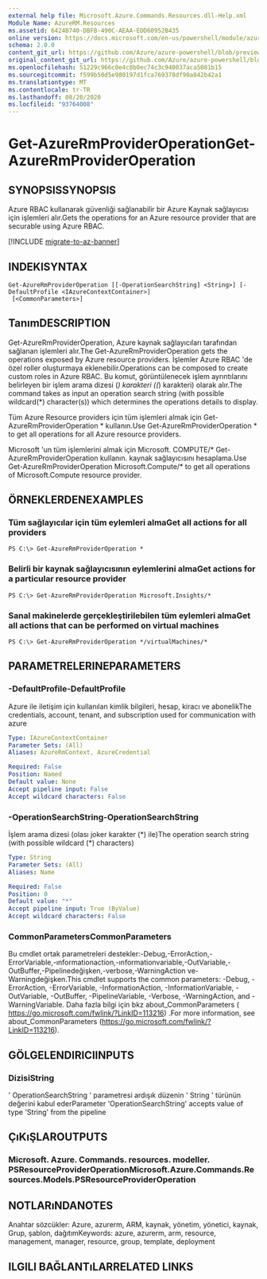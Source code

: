 ```yaml
---
external help file: Microsoft.Azure.Commands.Resources.dll-Help.xml
Module Name: AzureRM.Resources
ms.assetid: 6424B740-DBFB-490C-AEAA-EDD60952B435
online version: https://docs.microsoft.com/en-us/powershell/module/azurerm.resources/get-azurermprovideroperation
schema: 2.0.0
content_git_url: https://github.com/Azure/azure-powershell/blob/preview/src/ResourceManager/Resources/Commands.Resources/help/Get-AzureRmProviderOperation.md
original_content_git_url: https://github.com/Azure/azure-powershell/blob/preview/src/ResourceManager/Resources/Commands.Resources/help/Get-AzureRmProviderOperation.md
ms.openlocfilehash: 51229c966c0e4c8b0ec74c3c940037aca5081b15
ms.sourcegitcommit: f599b50d5e980197d1fca769378df90a842b42a1
ms.translationtype: MT
ms.contentlocale: tr-TR
ms.lasthandoff: 08/20/2020
ms.locfileid: "93764008"
---
```

# <span data-ttu-id="f7f0d-101">Get-AzureRmProviderOperation</span><span class="sxs-lookup"><span data-stu-id="f7f0d-101">Get-AzureRmProviderOperation</span></span>

## <span data-ttu-id="f7f0d-102">SYNOPSIS</span><span class="sxs-lookup"><span data-stu-id="f7f0d-102">SYNOPSIS</span></span>
<span data-ttu-id="f7f0d-103">Azure RBAC kullanarak güvenliği sağlanabilir bir Azure Kaynak sağlayıcısı için işlemleri alır.</span><span class="sxs-lookup"><span data-stu-id="f7f0d-103">Gets the operations for an Azure resource provider that are securable using Azure RBAC.</span></span>

[!INCLUDE [migrate-to-az-banner](../../includes/migrate-to-az-banner.md)]

## <span data-ttu-id="f7f0d-104">INDEKI</span><span class="sxs-lookup"><span data-stu-id="f7f0d-104">SYNTAX</span></span>

```
Get-AzureRmProviderOperation [[-OperationSearchString] <String>] [-DefaultProfile <IAzureContextContainer>]
 [<CommonParameters>]
```

## <span data-ttu-id="f7f0d-105">Tanım</span><span class="sxs-lookup"><span data-stu-id="f7f0d-105">DESCRIPTION</span></span>
<span data-ttu-id="f7f0d-106">Get-AzureRmProviderOperation, Azure kaynak sağlayıcıları tarafından sağlanan işlemleri alır.</span><span class="sxs-lookup"><span data-stu-id="f7f0d-106">The Get-AzureRmProviderOperation gets the operations exposed by Azure resource providers.</span></span>
<span data-ttu-id="f7f0d-107">İşlemler Azure RBAC 'de özel roller oluşturmaya eklenebilir.</span><span class="sxs-lookup"><span data-stu-id="f7f0d-107">Operations can be composed to create custom roles in Azure RBAC.</span></span>
<span data-ttu-id="f7f0d-108">Bu komut, görüntülenecek işlem ayrıntılarını belirleyen bir işlem arama dizesi (*) karakteri ((*) karakteri) olarak alır.</span><span class="sxs-lookup"><span data-stu-id="f7f0d-108">The command takes as input an operation search string (with possible wildcard(\*) character(s)) which determines the operations details to display.</span></span>

<span data-ttu-id="f7f0d-109">Tüm Azure Resource providers için tüm işlemleri almak için Get-AzureRmProviderOperation \* kullanın.</span><span class="sxs-lookup"><span data-stu-id="f7f0d-109">Use Get-AzureRmProviderOperation \* to get all operations for all Azure resource providers.</span></span>

<span data-ttu-id="f7f0d-110">Microsoft 'un tüm işlemlerini almak için Microsoft. COMPUTE/\* Get-AzureRmProviderOperation kullanın. kaynak sağlayıcısını hesaplama.</span><span class="sxs-lookup"><span data-stu-id="f7f0d-110">Use Get-AzureRmProviderOperation Microsoft.Compute/\* to get all operations of Microsoft.Compute resource provider.</span></span>

## <span data-ttu-id="f7f0d-111">ÖRNEKLERDEN</span><span class="sxs-lookup"><span data-stu-id="f7f0d-111">EXAMPLES</span></span>

### <span data-ttu-id="f7f0d-112">Tüm sağlayıcılar için tüm eylemleri alma</span><span class="sxs-lookup"><span data-stu-id="f7f0d-112">Get all actions for all providers</span></span>
```
PS C:\> Get-AzureRmProviderOperation *
```

### <span data-ttu-id="f7f0d-113">Belirli bir kaynak sağlayıcısının eylemlerini alma</span><span class="sxs-lookup"><span data-stu-id="f7f0d-113">Get actions for a particular resource provider</span></span>
```
PS C:\> Get-AzureRmProviderOperation Microsoft.Insights/*
```

### <span data-ttu-id="f7f0d-114">Sanal makinelerde gerçekleştirilebilen tüm eylemleri alma</span><span class="sxs-lookup"><span data-stu-id="f7f0d-114">Get all actions that can be performed on virtual machines</span></span>
```
PS C:\> Get-AzureRmProviderOperation */virtualMachines/*
```

## <span data-ttu-id="f7f0d-115">PARAMETRELERINE</span><span class="sxs-lookup"><span data-stu-id="f7f0d-115">PARAMETERS</span></span>

### <span data-ttu-id="f7f0d-116">-DefaultProfile</span><span class="sxs-lookup"><span data-stu-id="f7f0d-116">-DefaultProfile</span></span>
<span data-ttu-id="f7f0d-117">Azure ile iletişim için kullanılan kimlik bilgileri, hesap, kiracı ve abonelik</span><span class="sxs-lookup"><span data-stu-id="f7f0d-117">The credentials, account, tenant, and subscription used for communication with azure</span></span>

```yaml
Type: IAzureContextContainer
Parameter Sets: (All)
Aliases: AzureRmContext, AzureCredential

Required: False
Position: Named
Default value: None
Accept pipeline input: False
Accept wildcard characters: False
```

### <span data-ttu-id="f7f0d-118">-OperationSearchString</span><span class="sxs-lookup"><span data-stu-id="f7f0d-118">-OperationSearchString</span></span>
<span data-ttu-id="f7f0d-119">İşlem arama dizesi (olası joker karakter (\*) ile)</span><span class="sxs-lookup"><span data-stu-id="f7f0d-119">The operation search string (with possible wildcard (\*) characters)</span></span>

```yaml
Type: String
Parameter Sets: (All)
Aliases: Name

Required: False
Position: 0
Default value: "*"
Accept pipeline input: True (ByValue)
Accept wildcard characters: False
```

### <span data-ttu-id="f7f0d-120">CommonParameters</span><span class="sxs-lookup"><span data-stu-id="f7f0d-120">CommonParameters</span></span>
<span data-ttu-id="f7f0d-121">Bu cmdlet ortak parametreleri destekler:-Debug,-ErrorAction,-ErrorVariable,-ınformationaction,-ınformationvariable,-OutVariable,-OutBuffer,-Pipelinedeğişken,-verbose,-WarningAction ve-Warningdeğişken.</span><span class="sxs-lookup"><span data-stu-id="f7f0d-121">This cmdlet supports the common parameters: -Debug, -ErrorAction, -ErrorVariable, -InformationAction, -InformationVariable, -OutVariable, -OutBuffer, -PipelineVariable, -Verbose, -WarningAction, and -WarningVariable.</span></span> <span data-ttu-id="f7f0d-122">Daha fazla bilgi için bkz about_CommonParameters ( https://go.microsoft.com/fwlink/?LinkID=113216) .</span><span class="sxs-lookup"><span data-stu-id="f7f0d-122">For more information, see about_CommonParameters (https://go.microsoft.com/fwlink/?LinkID=113216).</span></span>

## <span data-ttu-id="f7f0d-123">GÖLGELENDIRICI</span><span class="sxs-lookup"><span data-stu-id="f7f0d-123">INPUTS</span></span>

### <span data-ttu-id="f7f0d-124">Dizisi</span><span class="sxs-lookup"><span data-stu-id="f7f0d-124">String</span></span>
<span data-ttu-id="f7f0d-125">' OperationSearchString ' parametresi ardışık düzenin ' String ' türünün değerini kabul eder</span><span class="sxs-lookup"><span data-stu-id="f7f0d-125">Parameter 'OperationSearchString' accepts value of type 'String' from the pipeline</span></span>

## <span data-ttu-id="f7f0d-126">ÇıKıŞLAR</span><span class="sxs-lookup"><span data-stu-id="f7f0d-126">OUTPUTS</span></span>

### <span data-ttu-id="f7f0d-127">Microsoft. Azure. Commands. resources. modeller. PSResourceProviderOperation</span><span class="sxs-lookup"><span data-stu-id="f7f0d-127">Microsoft.Azure.Commands.Resources.Models.PSResourceProviderOperation</span></span>

## <span data-ttu-id="f7f0d-128">NOTLARıNDA</span><span class="sxs-lookup"><span data-stu-id="f7f0d-128">NOTES</span></span>
<span data-ttu-id="f7f0d-129">Anahtar sözcükler: Azure, azurerm, ARM, kaynak, yönetim, yönetici, kaynak, Grup, şablon, dağıtım</span><span class="sxs-lookup"><span data-stu-id="f7f0d-129">Keywords: azure, azurerm, arm, resource, management, manager, resource, group, template, deployment</span></span>

## <span data-ttu-id="f7f0d-130">ILGILI BAĞLANTıLAR</span><span class="sxs-lookup"><span data-stu-id="f7f0d-130">RELATED LINKS</span></span>
